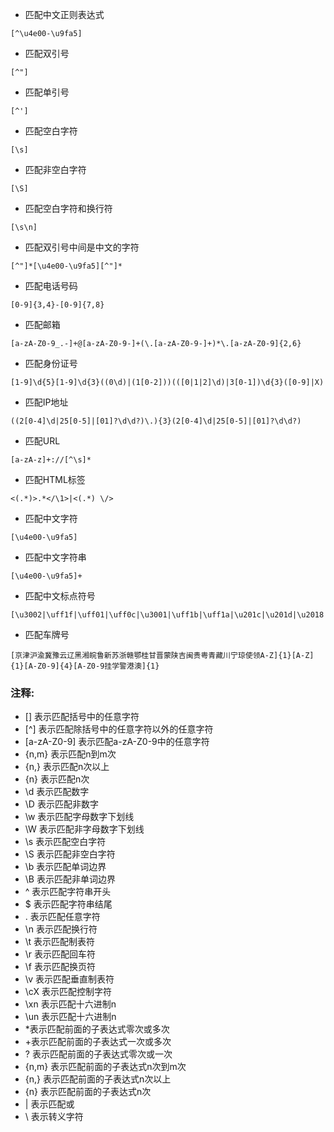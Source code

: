 - 匹配中文正则表达式
```
[^\u4e00-\u9fa5]
```
- 匹配双引号
```
[^"]
```
- 匹配单引号
```
[^']
```
- 匹配空白字符
```
[\s]
```
- 匹配非空白字符
```
[\S]
```
- 匹配空白字符和换行符
```
[\s\n]
```
- 匹配双引号中间是中文的字符
```
[^"]*[\u4e00-\u9fa5][^"]*
```
- 匹配电话号码
```
[0-9]{3,4}-[0-9]{7,8}
```
- 匹配邮箱
```
[a-zA-Z0-9_.-]+@[a-zA-Z0-9-]+(\.[a-zA-Z0-9-]+)*\.[a-zA-Z0-9]{2,6}
```
- 匹配身份证号
```
[1-9]\d{5}[1-9]\d{3}((0\d)|(1[0-2]))(([0|1|2]\d)|3[0-1])\d{3}([0-9]|X)
```
- 匹配IP地址
```
((2[0-4]\d|25[0-5]|[01]?\d\d?)\.){3}(2[0-4]\d|25[0-5]|[01]?\d\d?)
```
- 匹配URL
```
[a-zA-z]+://[^\s]*
```
- 匹配HTML标签
```
<(.*)>.*</\1>|<(.*) \/>
```
- 匹配中文字符
```
[\u4e00-\u9fa5]
```
- 匹配中文字符串
```
[\u4e00-\u9fa5]+
```
- 匹配中文标点符号
```
[\u3002|\uff1f|\uff01|\uff0c|\u3001|\uff1b|\uff1a|\u201c|\u201d|\u2018|\u2019|\uff08|\uff09|\u300a|\u300b|\u3008|\u3009|\u3010|\u3011|\u300e|\u300f|\u300c|\u300d|\ufe43|\ufe44|\u3014|\u3015|\u2026|\u2014|\uff5e|\ufe4f|\uffe5]+
```
- 匹配车牌号
```
[京津沪渝冀豫云辽黑湘皖鲁新苏浙赣鄂桂甘晋蒙陕吉闽贵粤青藏川宁琼使领A-Z]{1}[A-Z]{1}[A-Z0-9]{4}[A-Z0-9挂学警港澳]{1}
```
### 注释:
- [] 表示匹配括号中的任意字符
- [^] 表示匹配除括号中的任意字符以外的任意字符
- [a-zA-Z0-9] 表示匹配a-zA-Z0-9中的任意字符
- {n,m} 表示匹配n到m次
- {n,} 表示匹配n次以上
- {n} 表示匹配n次
- \d 表示匹配数字
- \D 表示匹配非数字
- \w 表示匹配字母数字下划线
- \W 表示匹配非字母数字下划线
- \s 表示匹配空白字符
- \S 表示匹配非空白字符
- \b 表示匹配单词边界
- \B 表示匹配非单词边界
- ^ 表示匹配字符串开头
- $ 表示匹配字符串结尾
- . 表示匹配任意字符
- \n 表示匹配换行符
- \t 表示匹配制表符
- \r 表示匹配回车符
- \f 表示匹配换页符
- \v 表示匹配垂直制表符
- \cX 表示匹配控制字符
- \xn 表示匹配十六进制n
- \un 表示匹配十六进制n
- *表示匹配前面的子表达式零次或多次
- +表示匹配前面的子表达式一次或多次
- ? 表示匹配前面的子表达式零次或一次
- {n,m} 表示匹配前面的子表达式n次到m次
- {n,} 表示匹配前面的子表达式n次以上
- {n} 表示匹配前面的子表达式n次
- | 表示匹配或
- \ 表示转义字符
 